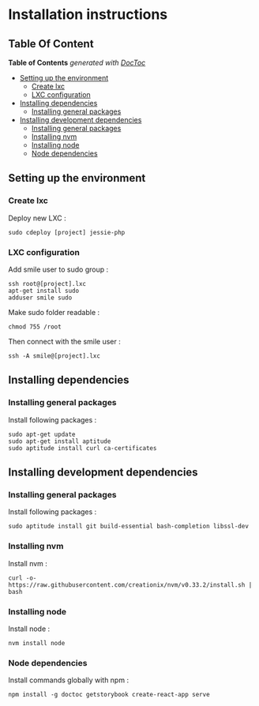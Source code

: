 # Installation instructions

## Table Of Content

<!-- START doctoc generated TOC please keep comment here to allow auto update -->
<!-- DON'T EDIT THIS SECTION, INSTEAD RE-RUN doctoc TO UPDATE -->
**Table of Contents**  *generated with [DocToc](https://github.com/thlorenz/doctoc)*

- [Setting up the environment](#setting-up-the-environment)
  - [Create lxc](#create-lxc)
  - [LXC configuration](#lxc-configuration)
- [Installing dependencies](#installing-dependencies)
  - [Installing general packages](#installing-general-packages)
- [Installing development dependencies](#installing-development-dependencies)
  - [Installing general packages](#installing-general-packages-1)
  - [Installing nvm](#installing-nvm)
  - [Installing node](#installing-node)
  - [Node dependencies](#node-dependencies)

<!-- END doctoc generated TOC please keep comment here to allow auto update -->



## Setting up the environment

### Create lxc

Deploy new LXC :
```shell
sudo cdeploy [project] jessie-php
```

### LXC configuration

Add smile user to sudo group :
```shell
ssh root@[project].lxc
apt-get install sudo
adduser smile sudo
```

Make sudo folder readable :
```shell
chmod 755 /root
```

Then connect with the smile user :
```shell
ssh -A smile@[project].lxc
```



## Installing dependencies

### Installing general packages

Install following packages :
```shell
sudo apt-get update
sudo apt-get install aptitude
sudo aptitude install curl ca-certificates
```



## Installing development dependencies

### Installing general packages

Install following packages :
```shell
sudo aptitude install git build-essential bash-completion libssl-dev
```

### Installing nvm

Install nvm :
```shell
curl -o- https://raw.githubusercontent.com/creationix/nvm/v0.33.2/install.sh | bash
```

### Installing node

Install node :
```shell
nvm install node
```

### Node dependencies

Install commands globally with npm :
```shell
npm install -g doctoc getstorybook create-react-app serve
```
